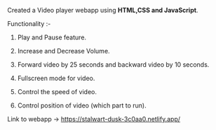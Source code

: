 Created a Video player webapp using **HTML,CSS and JavaScript**.

Functionality :-

1. Play and Pause feature.

2. Increase and Decrease Volume.

3. Forward video by 25 seconds and backward video by 10 seconds.

4. Fullscreen mode for video.

5. Control the speed of video.

6. Control position of video (which part to run).

Link to webapp -> https://stalwart-dusk-3c0aa0.netlify.app/
